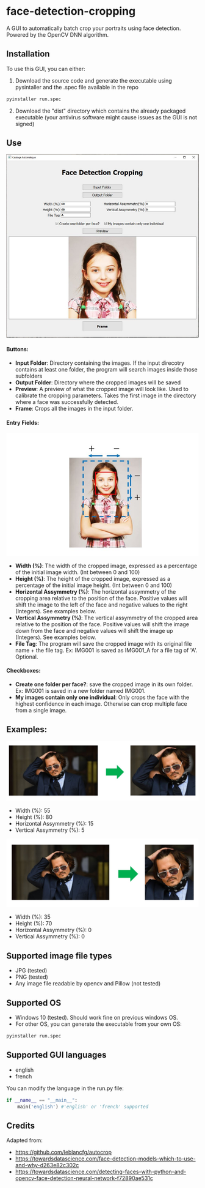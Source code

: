 # face-detection-cropping

A GUI to automatically batch crop your portraits using face detection. Powered by the OpenCV DNN algorithm.

## Installation
To use this GUI, you can either:
1. Download the source code and generate the executable using pysintaller and the .spec file available in the repo
~~~sh
pyinstaller run.spec
~~~
2. Download the "dist" directory which contains the already packaged executable (your antivirus software might cause issues as the GUI is not signed)

## Use
![Alt text](https://github.com/TomoLPT/face-detection-cropping/blob/main/readme_images/app.JPG?raw=true "GUI")

#### Buttons:
* **Input Folder**: Directory containing the  images. If the input direcotry contains at least one folder, the program will search images inside those subfolders
* **Output Folder**: Directory where the cropped images will be saved
* **Preview**: A preview of what the cropped image will look like. Used to calibrate the cropping parameters. Takes the first image in the directory where a face was successfully detected.
* **Frame**: Crops all the images in the input folder.

#### Entry Fields:
![Alt text](https://github.com/TomoLPT/face-detection-cropping/blob/main/readme_images/illustration.JPG?raw=true "GUI")
* **Width (%)**: The width of the cropped image, expressed as a percentage of the initial image width. (Int between 0 and 100)
* **Height (%)**: The height of the cropped image, expressed as a percentage of the initial image height. (Int between 0 and 100)
* **Horizontal Assymmetry (%)**: The horizontal assymmetry of the cropping area relative to the position of the face. Positive values will shift the image to the left of the face and negative values to the right (Integers). See examples below.
* **Vertical Assymmetry (%)**: The vertical assymmetry of the cropped area relative to the position of the face. Positive values will shift the image down from the face and negative values will shift the image up (Integers). See examples below.
* **File Tag**: The program will save the cropped image with its original file name + the file tag. Ex: IMG001 is saved as IMG001_A for a file tag of 'A'. Optional.

#### Checkboxes:
* **Create one folder per face?**: save the cropped image in its own folder. Ex: IMG001 is saved in a new folder named IMG001.
* **My images contain only one individual**: Only crops the face with the highest confidence in each image. Otherwise can crop multiple face from a single image.

## Examples:
![Alt text](https://github.com/TomoLPT/face-detection-cropping/blob/main/readme_images/example_1.JPG?raw=true "GUI")
* Width (%): 55
* Height (%): 80
* Horizontal Assymmetry (%): 15
* Vertical Assymmetry (%): 5

![Alt text](https://github.com/TomoLPT/face-detection-cropping/blob/main/readme_images/example_2.JPG?raw=true "GUI")
* Width (%): 35
* Height (%): 70
* Horizontal Assymmetry (%): 0
* Vertical Assymmetry (%): 0

## Supported image file types

* JPG (tested)
* PNG (tested)
* Any image file readable by opencv and Pillow (not tested)

## Supported OS

* Windows 10 (tested). Should work fine on previous windows OS.
* For other OS, you can generate the executable from your own OS:
~~~sh
pyinstaller run.spec
~~~

## Supported GUI languages

* english
* french

You can modify the language in the run.py file:

~~~python
if __name__ == "__main__":
    main('english') #'english' or 'french' supported
~~~
	
## Credits
Adapted from:
* https://github.com/leblancfg/autocrop
* https://towardsdatascience.com/face-detection-models-which-to-use-and-why-d263e82c302c
* https://towardsdatascience.com/detecting-faces-with-python-and-opencv-face-detection-neural-network-f72890ae531c
